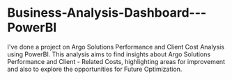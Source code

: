 # Business-Analysis-Dashboard---PowerBI
I've done a project on Argo Solutions Performance and Client Cost Analysis using PowerBI. This analysis aims to find insights about Argo Solutions Performance and Client - Related Costs, highlighting areas for improvement and also to explore the opportunities for Future Optimization. 
